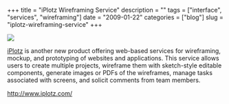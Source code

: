 +++
title = "iPlotz Wireframing Service"
description = ""
tags = ["interface", "services", "wireframing"]
date = "2009-01-22"
categories = ["blog"]
slug = "iplotz-wireframing-service"
+++



  <div class="notebook-screenshot"><a href="http://www.iplotz.com/"><img src="http://media.konigi.com/notebook/iplotz.jpg" class="notebook-image" /></a></div><p><a href="http://www.iplotz.com/">iPlotz</a> is another new product offering web-based services for wireframing, mockup, and prototyping of websites and applications. This service allows users to create multiple projects, wireframe them with sketch-style editable components, generate images or PDFs of the wireframes, manage tasks associated with screens, and solicit comments from team members.</p>
    
  <a href="http://www.iplotz.com/">http://www.iplotz.com/</a>
